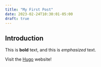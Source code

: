 ```yaml
---
title: "My First Post"
date: 2023-02-24T10:30:01-05:00
draft: true
---
```

## Introduction

This is **bold** text, and this is *emphasized* text.

Visit the [Hugo](https://gohugo.io) website!

